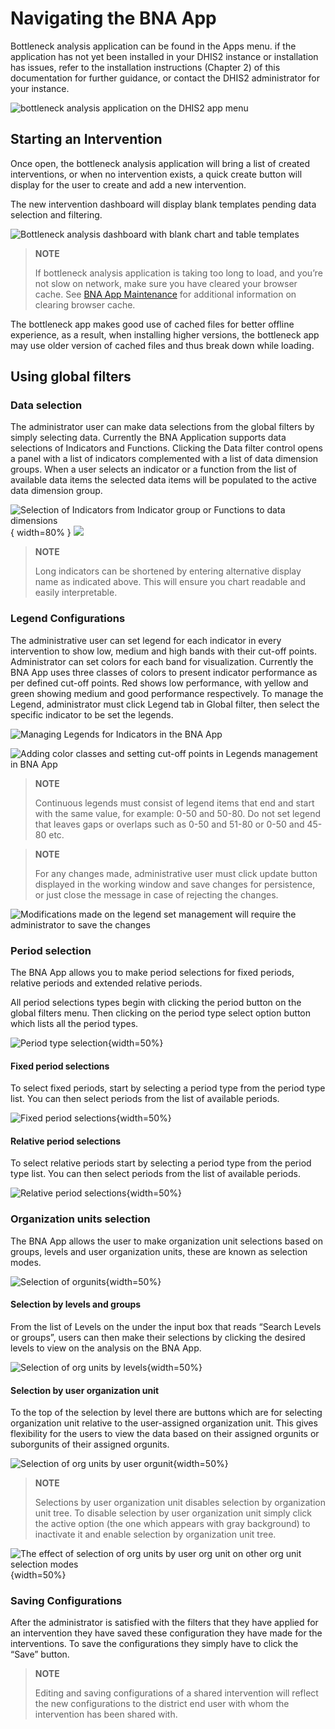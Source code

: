 # Navigating the BNA App

Bottleneck analysis application can be found in the Apps menu. if the
application has not yet been installed in your DHIS2 instance or
installation has issues, refer to the installation instructions (Chapter
2) of this documentation for further guidance, or contact the
DHIS2 administrator for your instance.

![bottleneck analysis application on the DHIS2 app menu](resources/images/image34.png)

## Starting an Intervention

Once open, the bottleneck analysis application will bring a list of
created interventions, or when no intervention exists, a quick create
button will display for the user to create and add a new intervention.

The new intervention dashboard will display blank templates pending data
selection and filtering.                        

![Bottleneck analysis dashboard with blank chart and table templates](resources/images/image6.png)

> **NOTE**
>
> If bottleneck analysis application is taking
too long to load, and you’re not slow on network, make sure you have
cleared your browser cache. See [BNA App Maintenance](#bna-app-maintenance) for
additional information on clearing browser cache.

The bottleneck app makes good use of cached files for better offline
experience, as a result, when installing higher versions, the bottleneck
app may use older version of cached files and thus break down while
loading.

## Using global filters

### Data selection

The administrator user can make data selections from the global filters
by simply selecting data. Currently the  BNA Application supports data
selections of Indicators and Functions. Clicking the Data filter control
opens a panel with a list of indicators complemented with a list of data
dimension groups. When a user selects an indicator or a function from
the list of available data items the selected data items will be
populated to the active data dimension group.

![Selection of Indicators from Indicator group or Functions to data dimensions](resources/images/image4.png){ width=80% } ![](resources/images/image43.png)

> **NOTE**
>
> Long indicators can be shortened by
entering alternative display name as indicated above. This will ensure
you chart readable and easily interpretable.

### Legend Configurations

The administrative user can set legend for each indicator in every
intervention to show low, medium and high bands with their cut-off
points. Administrator can set colors for each band for visualization.
Currently the BNA App uses three classes of colors to present indicator
performance as per defined cut-off points. Red shows low performance,
with yellow and green showing medium and good performance respectively.
To manage the Legend, administrator must click Legend tab in Global
filter, then select the specific indicator to be set the legends.

![Managing Legends for Indicators in the BNA App  ](resources/images/image35.png)

![Adding color classes and  setting cut-off points in Legends management in BNA App](resources/images/image23.png)

> **NOTE**
>
> Continuous legends must consist of legend
items that end and start with the same value, for example: 0-50 and
50-80. Do not set legend that leaves gaps or overlaps such as 0-50 and
51-80 or 0-50 and 45-80 etc.  

> **NOTE**
>
> For any changes made, administrative
user must click update button displayed in the working window and save
changes for persistence, or just close the message in case of rejecting
the changes.

![Modifications made on the legend set management will require the  administrator to save the changes](resources/images/image9.png)

### Period selection

The BNA App allows you to make period selections for fixed periods,
relative periods and extended relative periods.

All period selections types begin with clicking the period button on the
global filters menu. Then clicking on the period type select option
button which lists all the period types.

![Period type selection](resources/images/image24.png){width=50%}

#### Fixed period selections

To select fixed periods, start by selecting a period type from the
period type list. You can then select periods from the list of available
periods.

![Fixed period selections](resources/images/image20.png){width=50%}

#### Relative period selections

To select relative periods start by selecting a period type from the
period type list. You can then select periods from the list of available
periods.

![Relative period selections](resources/images/image44.png){width=50%}

### Organization units selection

The BNA App allows the user to make organization unit selections based
on groups, levels and user organization units, these are known as
selection modes.

![Selection of orgunits](resources/images/image25.png){width=50%}

#### Selection by levels and groups

From the list of Levels on the under the input box that reads “Search
Levels or groups”, users can then make their selections by clicking the
desired levels to view on the analysis on the BNA App.

![Selection of org units by levels](resources/images/image11.png){width=50%}

#### Selection by user organization unit

To the top of the selection by level there are buttons which are for
selecting organization unit relative to the user-assigned organization
unit.  This gives flexibility for the users to view the data based on
their assigned orgunits or suborgunits of their assigned orgunits.

![Selection of org units by user orgunit](resources/images/image3.png){width=50%}

> **NOTE**
>
> Selections by user organization unit
disables selection by organization unit tree. To disable selection by
user organization unit simply click the active option (the one which
appears with gray background) to inactivate it and enable selection by
organization unit tree.

![The effect of selection of org units by user org unit on other org unit selection modes](resources/images/image10.png){width=50%}

### Saving Configurations

After the administrator is satisfied with the filters that they have
applied for an intervention they have saved these configuration they
have made for the interventions. To save the configurations they simply
have to click the “Save” button.

> **NOTE**
>
> Editing and saving configurations of a
shared intervention will reflect the new configurations to the district
end user with whom the intervention has been shared with.
